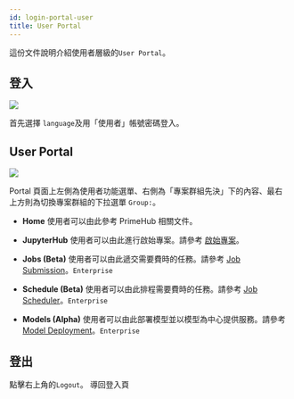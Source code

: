 ```yaml
---
id: login-portal-user
title: User Portal
---
```


這份文件說明介紹使用者層級的`User Portal`。

## 登入

![](assets/login_1.png)

首先選擇 `language`及用「使用者」帳號密碼登入。

## User Portal

![](assets/v3-landing-user.png)

Portal 頁面上左側為使用者功能選單、右側為「專案群組先決」下的內容、最右上方則為切換專案群組的下拉選單 `Group:`。

+ **Home** 使用者可以由此參考 PrimeHub 相關文件。

+ **JupyterHub**  使用者可以由此進行啟始專案。請參考 [啟始專案](launch-project)。

+ **Jobs (Beta)** 使用者可以由此遞交需要費時的任務。請參考 [Job Submission](../job-submission-cht)。`Enterprise`

+ **Schedule (Beta)** 使用者可以由此排程需要費時的任務。請參考 [Job Scheduler](../job-scheduling-feature-cht)。`Enterprise`

+ **Models (Alpha)** 使用者可以由此部署模型並以模型為中心提供服務。請參考 [Model Deployment](../model-deployment-feature)。`Enterprise`

## 登出

點擊右上角的`Logout`。 導回登入頁
